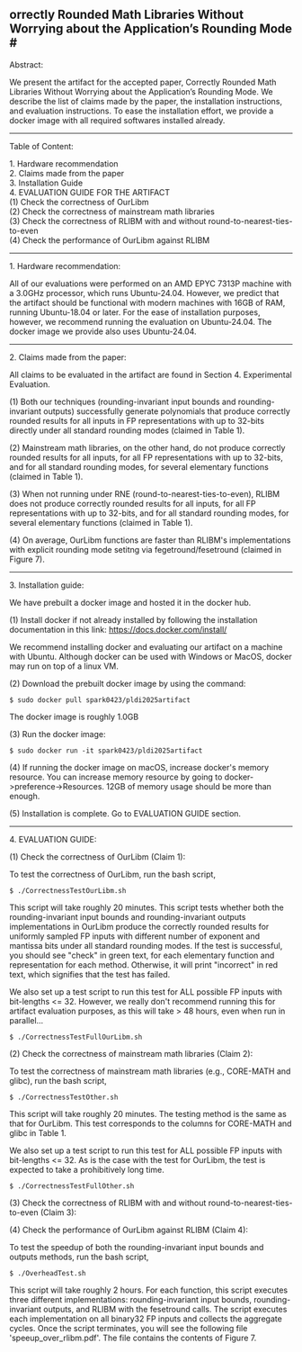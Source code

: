 orrectly Rounded Math Libraries Without Worrying about the Application’s Rounding Mode #
---

Abstract:

We present the artifact for the accepted paper, Correctly Rounded Math Libraries Without Worrying about the Application’s Rounding Mode. We describe the list of claims made by the paper, the installation instructions, and evaluation instructions. To ease the installation effort, we provide a docker image with all required softwares installed already. 

---

Table of Content:

1\. Hardware recommendation \
2\. Claims made from the paper \
3\. Installation Guide \
4\. EVALUATION GUIDE FOR THE ARTIFACT \
(1) Check the correctness of OurLibm \
(2) Check the correctness of mainstream math libraries \
(3) Check the correctness of RLIBM with and without round-to-nearest-ties-to-even \
(4) Check the performance of OurLibm against RLIBM

---

1\. Hardware recommendation:

All of our evaluations were performed on an AMD EPYC 7313P machine with a 3.0GHz processor, which runs Ubuntu-24.04. However, we predict that the artifact should be functional with modern machines with 16GB of RAM, running Ubuntu-18.04 or later. For the ease of installation purposes, however, we recommend running the evaluation on Ubuntu-24.04. The docker image we provide also uses Ubuntu-24.04.

---

2\. Claims made from the paper:

All claims to be evaluated in the artifact are found in Section 4. Experimental Evaluation.

(1) Both our techniques (rounding-invariant input bounds and rounding-invariant outputs) successfully generate polynomials that produce correctly rounded results for all inputs in FP representations with up to 32-bits directly under all standard rounding modes (claimed in Table 1).

(2) Mainstream math libraries, on the other hand, do not produce correctly rounded results for all inputs, for all FP representations with up to 32-bits, and for all standard rounding modes, for several elementary functions (claimed in Table 1).

(3) When not running under RNE (round-to-nearest-ties-to-even), RLIBM does not produce correctly rounded results for all inputs, for all FP representations with up to 32-bits, and for all standard rounding modes, for several elementary functions (claimed in Table 1).

(4) On average, OurLibm functions are faster than RLIBM's implementations with explicit rounding mode setitng via fegetround/fesetround (claimed in Figure 7).

---
3\. Installation guide:

We have prebuilt a docker image and hosted it in the docker hub.

(1) Install docker if not already installed by following the installation documentation in this link: https://docs.docker.com/install/

We recommend installing docker and evaluating our artifact on a machine with Ubuntu. Although docker can be used with Windows or MacOS, docker may run on top of a linux VM.

(2) Download the prebuilt docker image by using the command:
```
$ sudo docker pull spark0423/pldi2025artifact
```
The docker image is roughly 1.0GB

(3) Run the docker image:
```
$ sudo docker run -it spark0423/pldi2025artifact
```
(4) If running the docker image on macOS, increase docker's memory resource. You can increase memory resource by going to docker->preference->Resources. 12GB of memory usage should be more than enough.

(5) Installation is complete. Go to EVALUATION GUIDE section.

---

4\. EVALUATION GUIDE:

(1) Check the correctness of OurLibm (Claim 1):

To test the correctness of OurLibm, run the bash script,
```
$ ./CorrectnessTestOurLibm.sh
```
This script will take roughly 20 minutes. This script tests whether both the rounding-invariant input bounds and rounding-invariant outputs implementations in OurLibm produce the correctly rounded results for uniformly sampled FP inputs with different number of exponent and mantissa bits under all standard rounding modes. If the test is successful, you should see "check" in green text, for each elementary function and representation for each method. Otherwise, it will print "incorrect" in red text, which signifies that the test has failed.

We also set up a test script to run this test for ALL possible FP inputs with bit-lengths <= 32. However, we really don't recommend running this for artifact evaluation purposes, as this will take > 48 hours, even when run in parallel...
```
$ ./CorrectnessTestFullOurLibm.sh
```
(2) Check the correctness of mainstream math libraries (Claim 2):

To test the correctness of mainstream math libraries (e.g., CORE-MATH and glibc), run the bash script,
```
$ ./CorrectnessTestOther.sh
```
This script will take roughly 20 minutes. The testing method is the same as that for OurLibm. This test corresponds to the columns for CORE-MATH and glibc in Table 1.

We also set up a test script to run this test for ALL possible FP inputs with bit-lengths <= 32. As is the case with the test for OurLibm, the test is expected to take a prohibitively long time.

```
$ ./CorrectnessTestFullOther.sh
```
(3) Check the correctness of RLIBM with and without round-to-nearest-ties-to-even (Claim 3):


(4) Check the performance of OurLibm against RLIBM (Claim 4):

To test the speedup of both the rounding-invariant input bounds and outputs methods, run the bash script,
   
``` 
$ ./OverheadTest.sh
```
This script will take roughly 2 hours. For each function, this script executes three different implementations: rounding-invariant input bounds, rounding-invariant outputs, and RLIBM with the fesetround calls. The script executes each implementation on all binary32 FP inputs and collects the aggregate cycles. Once the script terminates, you will see the following file 'speeup_over_rlibm.pdf'. The file contains the contents of Figure 7.


